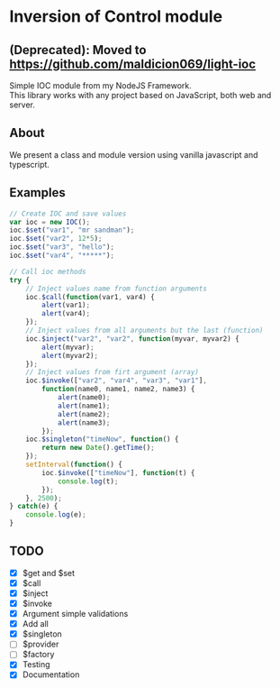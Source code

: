 # Inversion of Control module
## (Deprecated): Moved to https://github.com/maldicion069/light-ioc
Simple IOC module from my NodeJS Framework. <br />
This library works with any project based on JavaScript, both web and server.

## About
We present a class and module version using vanilla javascript and typescript.

## Examples
```javascript
// Create IOC and save values
var ioc = new IOC();
ioc.$set("var1", "mr sandman");
ioc.$set("var2", 12*5);
ioc.$set("var3", "hello");
ioc.$set("var4", "*****");

// Call ioc methods
try {
	// Inject values name from function arguments
	ioc.$call(function(var1, var4) {
		alert(var1);
		alert(var4);
	});
	// Inject values from all arguments but the last (function)
	ioc.$inject("var2", "var2", function(myvar, myvar2) {
		alert(myvar);
		alert(myvar2);
	});
	// Inject values from firt argument (array)
	ioc.$invoke(["var2", "var4", "var3", "var1"], 
		function(name0, name1, name2, name3) {
			alert(name0);
			alert(name1);
			alert(name2);
			alert(name3);
		});
	ioc.$singleton("timeNow", function() {
		return new Date().getTime();
	});
	setInterval(function() {
		ioc.$invoke(["timeNow"], function(t) {
			console.log(t);
		});
	}, 2500);
} catch(e) {
	console.log(e);
}
```

## TODO
- [x] $get and $set
- [x] $call
- [x] $inject
- [x] $invoke
- [x] Argument simple validations
- [x] Add all
- [x] $singleton
- [ ] $provider
- [ ] $factory
- [x] Testing
- [x] Documentation